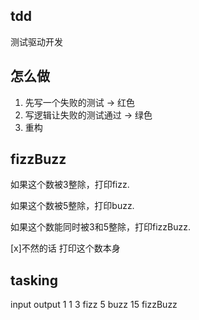 
## tdd
测试驱动开发



## 怎么做

1. 先写一个失败的测试 -> 红色
2. 写逻辑让失败的测试通过 -> 绿色
3. 重构


## fizzBuzz

如果这个数被3整除，打印fizz.

如果这个数被5整除，打印buzz.

如果这个数能同时被3和5整除，打印fizzBuzz.

[x]不然的话 打印这个数本身 


## tasking

input output
1        1
3       fizz
5       buzz
15      fizzBuzz









